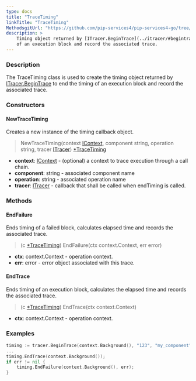 ```yaml
---
type: docs
title: "TraceTiming"
linkTitle: "TraceTiming"
MethodsgitUrl: "https://github.com/pip-services4/pip-services4-go/tree/main/pip-services4-observability-go"
description: >
    Timing object returned by [ITracer.BeginTrace](../itracer/#begintrace) to end the timing
    of an execution block and record the associated trace.
---
```


### Description

The TraceTiming class is used to create the timing object returned by [ITracer.BeginTrace](../itracer/#begintrace) to end the timing of an execution block and record the associated trace.

### Constructors

#### NewTraceTiming
Creates a new instance of the timing callback object. 

> NewTraceTiming(context [IContext](../../../components/context/icontext), component string, operation string, tracer [ITracer](../itracer)) [*TraceTiming]()

- **context**: [IContext](../../../components/context/icontext) - (optional) a context to trace execution through a call chain.
- **component**: string - associated component name
- **operation**: string - associated operation name
- **tracer**: [ITracer](../itracer) - callback that shall be called when endTiming is called.


### Methods

#### EndFailure
Ends timing of a failed block, calculates elapsed time
and records the associated trace.

> (c [*TraceTiming]()) EndFailure(ctx context.Context, err error)

- **ctx**: context.Context - operation context.
- **err**: error - error object associated with this trace.


#### EndTrace
Ends timing of an execution block, calculates the elapsed time
and records the associated trace.

> (c [*TraceTiming]()) EndTrace(ctx context.Context)
 
- **ctx**: context.Context - operation context.

### Examples

```go
timing := tracer.BeginTrace(context.Background(), "123", "my_component","mymethod.exec_time");
...
timing.EndTrace(context.Background());
if err != nil {
	timing.EndFailure(context.Background(), err);
}
```

